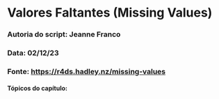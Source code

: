 # Valores Faltantes (Missing Values)

### Autoria do script: Jeanne Franco
### Data: 02/12/23
### Fonte: https://r4ds.hadley.nz/missing-values

#### Tópicos do capítulo:

